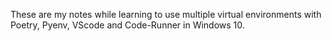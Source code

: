 These are my notes while learning to use multiple virtual environments with Poetry, Pyenv, VScode and Code-Runner in Windows 10.
